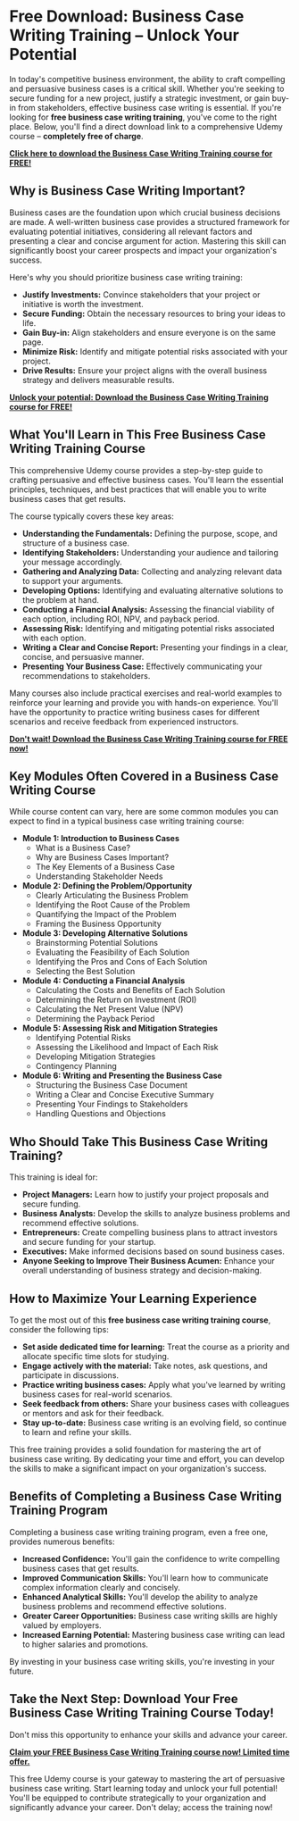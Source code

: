 # Free Download: Business Case Writing Training – Unlock Your Potential

In today's competitive business environment, the ability to craft compelling and persuasive business cases is a critical skill. Whether you're seeking to secure funding for a new project, justify a strategic investment, or gain buy-in from stakeholders, effective business case writing is essential. If you're looking for **free business case writing training**, you've come to the right place. Below, you'll find a direct download link to a comprehensive Udemy course – **completely free of charge**.

[**Click here to download the Business Case Writing Training course for FREE!**](https://udemywork.com/business-case-writing-training)

## Why is Business Case Writing Important?

Business cases are the foundation upon which crucial business decisions are made. A well-written business case provides a structured framework for evaluating potential initiatives, considering all relevant factors and presenting a clear and concise argument for action. Mastering this skill can significantly boost your career prospects and impact your organization's success.

Here's why you should prioritize business case writing training:

*   **Justify Investments:** Convince stakeholders that your project or initiative is worth the investment.
*   **Secure Funding:** Obtain the necessary resources to bring your ideas to life.
*   **Gain Buy-in:** Align stakeholders and ensure everyone is on the same page.
*   **Minimize Risk:** Identify and mitigate potential risks associated with your project.
*   **Drive Results:** Ensure your project aligns with the overall business strategy and delivers measurable results.

[**Unlock your potential: Download the Business Case Writing Training course for FREE!**](https://udemywork.com/business-case-writing-training)

## What You'll Learn in This Free Business Case Writing Training Course

This comprehensive Udemy course provides a step-by-step guide to crafting persuasive and effective business cases. You'll learn the essential principles, techniques, and best practices that will enable you to write business cases that get results.

The course typically covers these key areas:

*   **Understanding the Fundamentals:** Defining the purpose, scope, and structure of a business case.
*   **Identifying Stakeholders:** Understanding your audience and tailoring your message accordingly.
*   **Gathering and Analyzing Data:** Collecting and analyzing relevant data to support your arguments.
*   **Developing Options:** Identifying and evaluating alternative solutions to the problem at hand.
*   **Conducting a Financial Analysis:** Assessing the financial viability of each option, including ROI, NPV, and payback period.
*   **Assessing Risk:** Identifying and mitigating potential risks associated with each option.
*   **Writing a Clear and Concise Report:** Presenting your findings in a clear, concise, and persuasive manner.
*   **Presenting Your Business Case:** Effectively communicating your recommendations to stakeholders.

Many courses also include practical exercises and real-world examples to reinforce your learning and provide you with hands-on experience. You'll have the opportunity to practice writing business cases for different scenarios and receive feedback from experienced instructors.

[**Don't wait! Download the Business Case Writing Training course for FREE now!**](https://udemywork.com/business-case-writing-training)

## Key Modules Often Covered in a Business Case Writing Course

While course content can vary, here are some common modules you can expect to find in a typical business case writing training course:

*   **Module 1: Introduction to Business Cases**
    *   What is a Business Case?
    *   Why are Business Cases Important?
    *   The Key Elements of a Business Case
    *   Understanding Stakeholder Needs
*   **Module 2: Defining the Problem/Opportunity**
    *   Clearly Articulating the Business Problem
    *   Identifying the Root Cause of the Problem
    *   Quantifying the Impact of the Problem
    *   Framing the Business Opportunity
*   **Module 3: Developing Alternative Solutions**
    *   Brainstorming Potential Solutions
    *   Evaluating the Feasibility of Each Solution
    *   Identifying the Pros and Cons of Each Solution
    *   Selecting the Best Solution
*   **Module 4: Conducting a Financial Analysis**
    *   Calculating the Costs and Benefits of Each Solution
    *   Determining the Return on Investment (ROI)
    *   Calculating the Net Present Value (NPV)
    *   Determining the Payback Period
*   **Module 5: Assessing Risk and Mitigation Strategies**
    *   Identifying Potential Risks
    *   Assessing the Likelihood and Impact of Each Risk
    *   Developing Mitigation Strategies
    *   Contingency Planning
*   **Module 6: Writing and Presenting the Business Case**
    *   Structuring the Business Case Document
    *   Writing a Clear and Concise Executive Summary
    *   Presenting Your Findings to Stakeholders
    *   Handling Questions and Objections

## Who Should Take This Business Case Writing Training?

This training is ideal for:

*   **Project Managers:** Learn how to justify your project proposals and secure funding.
*   **Business Analysts:** Develop the skills to analyze business problems and recommend effective solutions.
*   **Entrepreneurs:** Create compelling business plans to attract investors and secure funding for your startup.
*   **Executives:** Make informed decisions based on sound business cases.
*   **Anyone Seeking to Improve Their Business Acumen:** Enhance your overall understanding of business strategy and decision-making.

## How to Maximize Your Learning Experience

To get the most out of this **free business case writing training course**, consider the following tips:

*   **Set aside dedicated time for learning:** Treat the course as a priority and allocate specific time slots for studying.
*   **Engage actively with the material:** Take notes, ask questions, and participate in discussions.
*   **Practice writing business cases:** Apply what you've learned by writing business cases for real-world scenarios.
*   **Seek feedback from others:** Share your business cases with colleagues or mentors and ask for their feedback.
*   **Stay up-to-date:** Business case writing is an evolving field, so continue to learn and refine your skills.

This free training provides a solid foundation for mastering the art of business case writing. By dedicating your time and effort, you can develop the skills to make a significant impact on your organization's success.

## Benefits of Completing a Business Case Writing Training Program

Completing a business case writing training program, even a free one, provides numerous benefits:

*   **Increased Confidence:** You'll gain the confidence to write compelling business cases that get results.
*   **Improved Communication Skills:** You'll learn how to communicate complex information clearly and concisely.
*   **Enhanced Analytical Skills:** You'll develop the ability to analyze business problems and recommend effective solutions.
*   **Greater Career Opportunities:** Business case writing skills are highly valued by employers.
*   **Increased Earning Potential:** Mastering business case writing can lead to higher salaries and promotions.

By investing in your business case writing skills, you're investing in your future.

## Take the Next Step: Download Your Free Business Case Writing Training Course Today!

Don't miss this opportunity to enhance your skills and advance your career.

[**Claim your FREE Business Case Writing Training course now! Limited time offer.**](https://udemywork.com/business-case-writing-training)

This free Udemy course is your gateway to mastering the art of persuasive business case writing. Start learning today and unlock your full potential! You'll be equipped to contribute strategically to your organization and significantly advance your career. Don't delay; access the training now!
